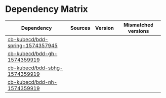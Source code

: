 # Dependency Matrix

Dependency | Sources | Version | Mismatched versions
---------- | ------- | ------- | -------------------
[cb-kubecd/bdd-spring-1574357945](https://github.com/cb-kubecd/bdd-spring-1574357945.git) |  | []() | 
[cb-kubecd/bdd-gh-1574359919](https://github.com/cb-kubecd/bdd-gh-1574359919.git) |  | []() | 
[cb-kubecd/bdd-sbhg-1574359919](https://github.com/cb-kubecd/bdd-sbhg-1574359919.git) |  | []() | 
[cb-kubecd/bdd-nh-1574359919](https://github.com/cb-kubecd/bdd-nh-1574359919.git) |  | []() | 
